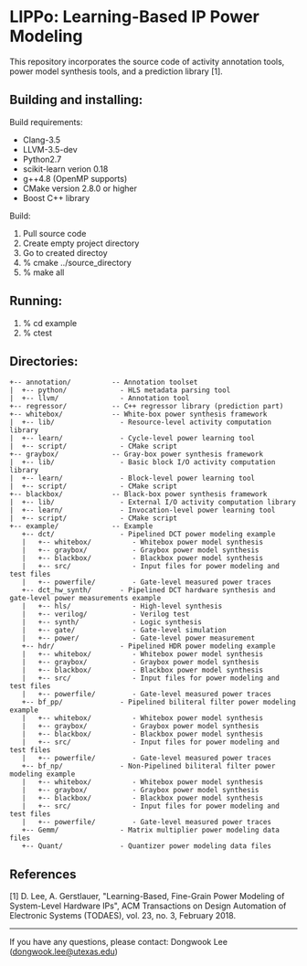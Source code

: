 LIPPo: Learning-Based IP Power Modeling
=======================================

This repository incorporates the source code of activity annotation 
tools, power model synthesis tools, and a prediction library [1].


Building and installing:
------------------------

Build requirements:
* Clang-3.5
* LLVM-3.5-dev
* Python2.7
* scikit-learn verion 0.18 
* g++4.8 (OpenMP supports)
* CMake version 2.8.0 or higher
* Boost C++ library

Build:
1. Pull source code
2. Create empty project directory
3. Go to created directoy
4. % cmake ../source_directory 
5. % make all

Running:
--------

1. % cd example
2. % ctest


Directories:
-----------
```
+-- annotation/          -- Annotation toolset
|  +-- python/             - HLS metadata parsing tool
|  +-- llvm/               - Annotation tool
+-- regressor/           -- C++ regressor library (prediction part)
+-- whitebox/            -- White-box power synthesis framework
|  +-- lib/                - Resource-level activity computation library
|  +-- learn/              - Cycle-level power learning tool
|  +-- script/             - CMake script 
+-- graybox/             -- Gray-box power synthesis framework
|  +-- lib/                - Basic block I/O activity computation library
|  +-- learn/              - Block-level power learning tool
|  +-- script/             - CMake script 
+-- blackbox/            -- Black-box power synthesis framework
|  +-- lib/                - External I/O activity computation library
|  +-- learn/              - Invocation-level power learning tool
|  +-- script/             - CMake script 
+-- example/             -- Example 
   +-- dct/                - Pipelined DCT power modeling example
   |   +-- whitebox/          - Whitebox power model synthesis
   |   +-- graybox/           - Graybox power model synthesis
   |   +-- blackbox/          - Blackbox power model synthesis
   |   +-- src/               - Input files for power modeling and test files
   |   +-- powerfile/         - Gate-level measured power traces
   +-- dct_hw_synth/       - Pipelined DCT hardware synthesis and gate-level power measurements example
   |   +-- hls/               - High-level synthesis 
   |   +-- verilog/           - Verilog test
   |   +-- synth/             - Logic synthesis 
   |   +-- gate/              - Gate-level simulation
   |   +-- power/             - Gate-level power measurement
   +-- hdr/                - Pipelined HDR power modeling example
   |   +-- whitebox/          - Whitebox power model synthesis
   |   +-- graybox/           - Graybox power model synthesis
   |   +-- blackbox/          - Blackbox power model synthesis
   |   +-- src/               - Input files for power modeling and test files
   |   +-- powerfile/         - Gate-level measured power traces
   +-- bf_pp/              - Pipelined biliteral filter power modeling example
   |   +-- whitebox/          - Whitebox power model synthesis
   |   +-- graybox/           - Graybox power model synthesis
   |   +-- blackbox/          - Blackbox power model synthesis
   |   +-- src/               - Input files for power modeling and test files
   |   +-- powerfile/         - Gate-level measured power traces
   +-- bf_np/              - Non-Pipelined biliteral filter power modeling example
   |   +-- whitebox/          - Whitebox power model synthesis
   |   +-- graybox/           - Graybox power model synthesis
   |   +-- blackbox/          - Blackbox power model synthesis
   |   +-- src/               - Input files for power modeling and test files
   |   +-- powerfile/         - Gate-level measured power traces
   +-- Gemm/               - Matrix multiplier power modeling data files
   +-- Quant/              - Quantizer power modeling data files
```   

References
----------
[1] D. Lee, A. Gerstlauer, "Learning-Based, Fine-Grain Power Modeling of System-Level Hardware IPs", 
    ACM Transactions on Design Automation of Electronic Systems (TODAES), vol. 23, no. 3, February 2018.

---
If you have any questions, please contact:
  Dongwook Lee (dongwook.lee@utexas.edu)
